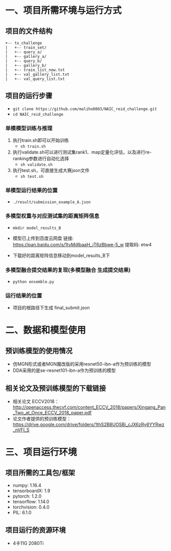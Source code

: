 # 一、项目所需环境与运行方式

## 项目的文件结构
```
+-- tx_challenge
|   +-- train_set/
|   +-- query_a/
|   +-- gallery_a/
|   +-- query_b/
|   +-- gallery_b/
|   +-- train_list_new.txt
|   +-- val_gallery_list.txt
|   +-- val_query_list.txt
```

## 项目的运行步骤
- `git clone https://github.com/maliho0803/NAIC_reid_challenge.git`
- `cd NAIC_reid_challenge`

### 单模模型训练与推理

1. 执行train.sh即可以开始训练
	- `sh train.sh`
2. 执行validate.sh可以进行测试集rank1、map定量化评估，以及进行re-ranking参数进行自动化选择
	- `sh validate.sh`
3. 执行test.sh，可直接生成大赛json文件
	- `sh test.sh`

### 单模型运行结果的位置
- `./result/submission_example_A.json`


### 多模型权重与对应测试集的距离矩阵信息

- `mkdir model_results_B`

- 模型已上传到百度云网盘 链接: https://pan.baidu.com/s/1tvMdlbaaH_jT6zBbwe-5_w 提取码: etw4 
- 下载好的距离矩阵信息移动到model_results_B下

### 多模型融合提交结果的复现(多模型融合 生成提交结果)
- `python ensemble.py`

### 运行结果的位置
- 项目的根路径下生成 final_submit.json

# 二、数据和模型使用
## 预训练模型的使用情况

- 仿MGN形式或者MGN魔改版的采用resnet50-ibn-a作为预训练的模型
- DDA采用的是se-resnet101-ibn-a作为预训练的模型

## 相关论文及预训练模型的下载链接

- 相关论文 ECCV2018：http://openaccess.thecvf.com/content_ECCV_2018/papers/Xingang_Pan_Two_at_Once_ECCV_2018_paper.pdf 
- 论文作者提供的预训练模型： https://drive.google.com/drive/folders/1thS2B8UOSBi_cJX6zRy6YYRwz_nVFI_S

# 三、项目运行环境
## 项目所需的工具包/框架
- numpy: 1.16.4
- tensorboardX: 1.9
- pytorch: 1.2.0
- tensorflow: 1.14.0
- torchvision: 0.4.0
- PIL: 6.1.0

## 项目运行的资源环境
- 4卡11G 2080Ti

